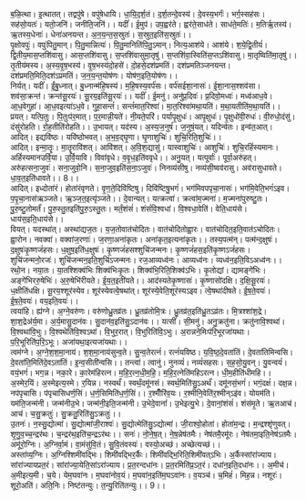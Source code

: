 

  
ब॒ळि॒त्था। इ॒त्थातत्। तद्वपु॑षे। वपु॑षेधायि। धा॒यि॒द॒र्श॒तं। द॒र्श॒तन्दे॒वस्य॑। दे॒वस्य॒भर्गः॑। भर्ग॒स्सह॑सः। सह॑सो॒यतः॑। यतो॒जनि॑। जनीति॒जनि॑।। यदीं॑। ई॒मुप॑। उप॒ह्वर॑ते। ह्वर॑ते॒साध॑ते। साध॑ते॒मतिः॑। म॒तिर्ऋ॒तस्य॑। ऋ॒तस्य॒धेनाः॑। धेना॑अनयन्त। अ॒न॒य॒न्त॒स॒स्रुतः॑। स॒स्रुत॒इति॑स॒स्रुतः॑।।  
पृ॒क्षोवपुः॑। वपुः॑पितु॒मान्। पि॒तु॒मान्नित्यः॑। पि॒तु॒मानिति॑पि॒तु॒ऽमान्। नित्य॒आश॑ये। आश॑ये। श॒ये॒द्वि॒तीयं॑। द्वि॒तीय॒मास॒प्तशि॑वासु। आस॒प्तशि॑वासु। स॒प्तशि॑वासुमा॒तृषु॑। स॒प्तशि॑वा॒स्विति॑स॒प्तऽशि॑वासु। मा॒तृष्विति॑मा॒तृषु॑।। तृ॒तीय॑मस्य। अ॒स्य॒वृ॒ष॒भस्य॑। वृ॒ष॒भस्य॑दो॒हसे॑। दो॒हसे॒दश॑प्रमतिं। दश॑प्रमतिञ्जनयन्त। दश॑प्रमति॒मिति॒दश॑ऽप्रमतिं। ज॒न॒य॒न्त॒योष॑णः। योष॑ण॒इति॒योष॑णः।।  
निर्यत्। यदीं॑। ईं॒बु॒ध्नात्। बु॒ध्नान्म॑हि॒षस्य॑। म॒हि॒षस्य॒वर्प॑सः। वर्प॑सईशा॒नासः॑। ई॒शा॒नास॒श्शव॑सा। शव॑सा॒क्रन्त॑। क्रन्त॑सू॒रयः॑। सू॒रय॒इति॑सू॒रयः॑।। यदीं॑। ई॒मनु॑। अनु॑प्र॒दिवः॑। प्र॒दिवो॒मध्वः॑। मध्व॑आध॒वे। आ॒ध॒वेगुहा॑। आ॒ध॒वइत्या॑ऽध॒वे। गुहा॒सन्तं॑। सन्तं॑मात॒रिश्वा॑। मा॒त॒रिश्वा॑मथा॒यति॑। म॒था॒यतीति॑म॒था॒यति॑।।  
प्रयत्। यत्पि॒तुः। पि॒तुःप॑र॒मात्। प॒र॒मान्नी॒यते॑। नी॒यते॒परि॑। पर्यापृ॒क्षुधः॑। आपृ॒क्षुधः॑। पृ॒क्षुधो॑वी॒रुधः॑। वी॒रुधो॒दंसु॑। दंसु॑रोहति। रो॒ह॒तीति॑रोहति।। उ॒भायत्। यद॑स्य। अ॒स्य॒ज॒नुषं॑। ज॒नुषं॒यत्। यदिन्व॑तः। इन्व॑त॒आत्। आदित्। इद्यवि॑ष्ठः। यवि॑ष्ठोभवत्। अ॒भ॒व॒द्घृ॒णा। घृ॒णाशुचिः॑। शुचि॒रिति॒शुचिः॑।।  
आदित्। इन्मा॒तॄः। मा॒तॄरावि॑शत्। आवि॑शत्। अ॒वि॒श॒द्यासु॑। यास्वाशुचिः॑। आशुचिः॑। शुचि॒रहिं॑स्यमानः। अहिं॑स्यमानउर्वि॒या। उ॒र्वि॒यावि। विवा॑वृधे। व॒वृ॒ध॒इति॑ववृधे।। अनु॒यत्। यत्पूर्वाः॑। पूर्वा॒अरु॑हत्। अरु॑हत्सना॒जुवः॑। सना॒जुवो॒नि। स॒ना॒जुव॒इति॑स॒ना॒ऽजुवः॑। निनव्य॑सीषु। नव्य॑सी॒ष्वव॑रासु। अव॑रासुधावते। धा॒व॒त॒इति॑धावते।। 8।।  
आदित्। इध्दोता॑रं। होता॑रंवृणते। वृ॒ण॒ते॒दिवि॑ष्टिषु। दिवि॑ष्टिषु॒भगं॑। भग॑मिवपपृचा॒नासः॑। भग॑मि॒वेति॒भगं॑ऽइव। प॒पृ॒चा॒नास॑ऋञ्जते। ऋ॒ञ्ज॒त॒इत्यृ॑ञ्जते।। दे॒वान्यत्। यत्क्रत्वा॑। क्रत्वा॑म॒ज्मना॑। म॒ज्मना॑पुरुष्टु॒तः। पु॒रु॒ष्टु॒तोमर्तं॑। पु॒रु॒स्तु॒तइति॑पु॒रु॒ऽस्तु॒तः। मर्तं॒शंसं॑। शंसं॑वि॒श्वधा॑। वि॒श्वधा॒वेति॑। वेति॒धाय॑से। धाय॑स॒इति॒धाय॑से।।  
वियत्। यदस्था॑त्। अस्था॑द्यज॒तः। य॒ज॒तोवात॑चोदितः। वात॑चोदितोह्वा॒रः। वात॑चोदित॒इति॒वात॑ऽचोदितः। ह्वा॒रोन। नवक्वा॑। वक्वा॑ज॒रणाः॑। ज॒रणा॒अना॑कृतः। अना॑कृत॒इत्यना॑कृतः।। तस्य॒पत्म॑न्। पत्म॑न्द॒क्षुषः॑। द॒क्षुषः॑कृ॒ष्णजं॑हसः। ध॒क्षुष॒इति॑ध॒क्षुषः॑। कृ॒ष्णजं॑हसश्शुचि॑जन्मनः। कृ॒ष्णजं॑हस॒इति॑कृ॒ष्णऽजं॑हसः। शुचि॑जन्मनो॒रजः॑। शुचि॑जन्मन॒इति॒शुचि॑ऽजन्मनः। रज॒आव्यध्व॑नः। आव्यध्व॑नः। व्यध्व॑न॒इति॒विऽअध्व॑नः।।  
रथो॒न। नया॒तः। या॒तश्शिक्व॑भिः शिक्व॑भिःकृ॒तः। शिक्व॑भि॒रिति॒शिक्व॑ऽभिः। कृ॒तोद्यां। द्यामङ्गे॑भिः। अङ्गे॑भिररु॒षेभिः॑। अ॒रु॒षेभि॑रीयते। ई॒य॒त॒इती॑यते।। आद॑स्यतेकृ॒ष्णासः॑। कृ॒ष्णासो॑दक्षि। द॒क्षि॒सू॒रयः॑। ध॒क्षीति॑धक्षि। सू॒रय॒श्शूर॑स्येव। शूर॑स्येवत्वे॒षथा॑त्। शूर॑स्ये॒वेति॒शूर॑स्यऽइव। त्वे॒षथा॑दीषते। ई॒ष॒ते॒वयः॑। ई॒ष॒ते॒वयः॑। वय॒इति॒वयः॑।।  
त्वया॑हि। ह्य॑ग्ने। अ॒ग्ने॒वरु॑णः। वरु॑णोध्रु॒तव्र॑तः। ध्रु॒तव्र॑तोमि॒त्रः। ध्रु॒तव्र॑त॒इति॑ध्रु॒तऽव्र॑तः। मि॒त्रश्शा॑श॒द्रे। शा॒श॒द्रेअ॑र्य॒मा। अ॒र्य॒मासु॒दान॑वः। सु॒दान॑व॒इति॑सु॒ऽदान॑वः।। यत्सीं॑। सी॒मनु॑। अनु॒क्रतु॑ना। क्रतु॑नावि॒श्वथा॑। वि॒श्वथा॑वि॒भुः। वि॒श्वथेति॑वि॒श्वऽथा॑। वि॒भुर॒रात्। वि॒भुरिति॑वि॒ऽभुः। अ॒रान्नने॒मिःप॑रि॒भूरजा॑यथाः। प॒रि॒भूरिति॑प॒रि॒ऽभूः। अजा॑यथा॒इत्यजा॑यथाः।।  
त्वम॑ग्ने। अ॒ग्ने॒श॒श॒मा॒नाय॑। श॒श॒मा॒नाय॑सुन्व॒ते। सु॒न्व॒तेरत्नं॑। रत्नं॑यविष्ठ। य॒वि॒ष्ठ॒दे॒वता॑तिं। दे॒वता॑तिमिन्वसि। दे॒वता॑ति॒मिति॑दे॒वऽता॑तिं। इ॒न्व॒सीती॑न्वसि।। तन्त्वा॑। त्वानु॑। नुनव्यं॑। नव्यं॑सहसः। स॒ह॒सो॒यु॒वन्। यु॒वन्वयं॑। वयं॒भगं॑। भग॒न्न। नका॒रे। का॒रेम॑हिरत्न। म॒हि॒र॒त्न॒धी॒म॒हि॒। म॒हि॒र॒त्नेति॑महिऽरत्न। धी॒म॒हीति॑धीमहि।।  
अ॒स्मेर॒यिं। अ॒स्मेइत्य॒स्मे। र॒यिन्न। नस्वर्थं॑। स्वर्थं॒दमू॑नसं। स्वर्थ॒मिति॑सु॒ऽअर्थं॑। दमू॑नसं॒भगं॑। भगं॒दक्षं॑। दक्ष॒न्न। नप॑पृचासि। प॑पृचासिधर्ण॒सिं। ध॒र्ण॒सिमिति॑ध॒र्ण॒सिं।। र॒श्मीँरि॑व॒यः। र॒श्मीनि॒वेति॑र॒श्मीन्ऽइ॑व। योयम॑ति। यम॑ति॒जन्म॑नी। जन्म॑नीउ॒भे। जन्म॑नी॒इति॒जन्म॑नी। उ॒भेदे॒वानां॑। उ॒भेइत्यु॒भे। दे॒वानां॒शंसं॑। शंस॑मृ॒ते। ऋ॒तआच॑। आच॑। च॒सु॒क्रतुः॑। सु॒क्रतु॒रिति॑सु॒ऽक्रतुः॑।।  
उ॒तनः॑। न॒स्सु॒द्योत्मा॑। सु॒द्योत्मा॑जी॒राश्वः॑। सु॒द्योत्मेति॑सु॒ऽद्योत्मा॑। जी॒राश्वो॒होता॑। होता॑म॒न्द्रः। म॒न्द्रश्शृ॑णुवत्। शृ॒णु॒व॒च्च॒न्द्रर॑थः। च॒न्द्रर॑थ॒इति॑च॒न्द्रऽर॑थः।। सनः॑। नो॒ने॒ष॒त्। ने॒ष॒न्नेष॑तमैः। नेष॑तमै॒रमू॑रः। नेष॑तमा॒इति॒नेष॑ऽतमैः। अमू॑रो॒ग्निः। अ॒ग्निर्वा॒मं। वा॒मंसु॑वि॒तं। सु॒वि॒तंवस्यः॑। वस्यो॒अच्छ॑। अच्छेत्यच्छ॑।।  
अस्ता॑व्य॒ग्निः। अ॒ग्निश्शिमी॑वद्भिः। शिमी॑वद्भिर॒र्कैः। शिमी॑वद्भि॒रिति॒शिमी॑वत्ऽभिः। अ॒र्कैस्सांरा॑ज्याय। सांरा॑ज्यायप्रत॒रं। सांरा॑ज्या॒येति॒सांऽरा॑ज्याय। प्र॒त॒रन्दधा॑नः। प्र॒त॒रमिति॑प्र॒ऽत॒रं। दधा॑न॒इति॒दधा॑नः।। अ॒मीच॑। अ॒मीइत्य॒मी। च॒ये। येम॒घवा॑नः। म॒घवा॑नोव॒यं। म॒घवा॑न॒इति॑म॒घऽवा॑नः। व॒यञ्च॑। च॒मिहं॑। मिह॒न्न। नशूरः॑। शूरो॒अति॑। अति॒निः। निष्ट॑तन्युः। त॒न्यु॒रिति॑तन्युः।। 9।।  

